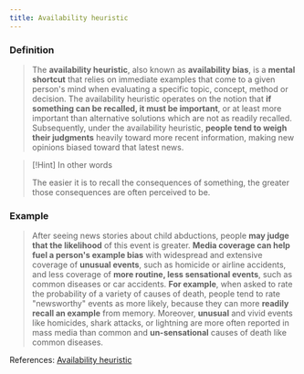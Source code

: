 ```yaml
---
title: Availability heuristic
---
```


### Definition
>The **availability heuristic**, also known as **availability bias**, is a **mental shortcut** that relies on immediate examples that come to a given person's mind when evaluating a specific topic, concept, method or decision. The availability heuristic operates on the notion that **if something can be recalled, it must be important**, or at least more important than alternative solutions which are not as readily recalled. Subsequently, under the availability heuristic, **people tend to weigh their judgments** heavily toward more recent information, making new opinions biased toward that latest news.

>[!Hint] In other words
>
>The easier it is to recall the consequences of something, the greater those consequences are often perceived to be.

### Example
>After seeing news stories about child abductions, people **may judge that the likelihood** of this event is greater. **Media coverage can help fuel a person's example bias** with widespread and extensive coverage of **unusual events**, such as homicide or airline accidents, and less coverage of **more routine, less sensational events**, such as common diseases or car accidents. **For example**, when asked to rate the probability of a variety of causes of death, people tend to rate "newsworthy" events as more likely, because they can more **readily recall an example** from memory. Moreover, **unusual** and vivid events like homicides, shark attacks, or lightning are more often reported in mass media than common and **un-sensational** causes of death like common diseases.

References: [Availability heuristic](https://en.wikipedia.org/wiki/Availability_heuristic)
